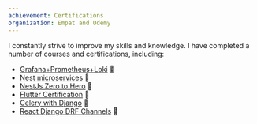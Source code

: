 ```yaml
---
achievement: Certifications
organization: Empat and Udemy
---
```


I constantly strive to improve my skills and knowledge. I have completed a number of courses and certifications, including:

- [Grafana+Prometheus+Loki](https://ua.udemy.com/certificate/UC-2c00b034-1214-4715-b3b0-de4d97429eab/) 🎉
- [Nest microservices](https://ua.udemy.com/certificate/UC-74e3617b-ba68-4a8e-974b-4eaf52e3e611/) 🎉
- [NestJs Zero to Hero](https://ua.udemy.com/certificate/UC-b627349b-bf78-4927-813a-86870b9bc0ef/) 🎉
- [Flutter Certification](https://flutter-certificates.empat.tech/certificate/8) 🎉
- [Celery with Django](https://ua.udemy.com/certificate/UC-a58cea2e-8ad0-4441-b350-878e5e6d28da/) 🎉
- [React Django DRF Channels](https://ua.udemy.com/certificate/UC-b204a8ce-486e-4e1a-82fa-f983f6f056c6/) 🎉
